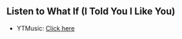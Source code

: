 ## Listen to What If (I Told You I Like You)
- YTMusic: [Click here](https://music.youtube.com/watch?v=YltOMlZvH0c)